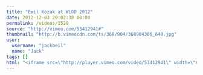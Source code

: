 ```yaml
---
title: "Emil Kozak at WLGD 2012"
date: 2012-12-03 20:02:38 00:00
permalink: /videos/1529
source: "http://vimeo.com/53412941#"
thumbnail: "http://b.vimeocdn.com/ts/368/904/368904366_640.jpg"
user:
  username: "jackbeil"
  name: "Jack"
tags: []
html: "<iframe src=\"http://player.vimeo.com/video/53412941\" width=\"640\" height=\"360\" frameborder=\"0\" webkitAllowFullScreen mozallowfullscreen allowFullScreen></iframe>"
---
```


